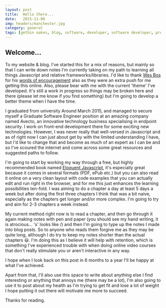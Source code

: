 ```yaml
---
layout: post
title:  Hello there...
date:   2015-11-08
img: headers/manchester.jpg
category: general
tags: [gethin oakes, blog, software, developer, software developer, programming, technology, apple, ios, javascript]
---
```


## Welcome...
To my website & blog. I've started this for a mix of reasons, but mainly so that I can write down notes I'm currently taking on my path to learning all things Javascript and relative frameworks/libraries. I'd like to thank [Wes Bos](http://wesbos.com/) for his [words of encouragement](https://github.com/wesbos/ama/issues/57) also as they were an extra push for me getting this online. Also, please bear with me with the current 'theme' I've developed. It's still a work in progress so things may be broken here and there (please let me know if you find something) but I'm going to develop a better theme when I have the time.

I graduated from university Around March 2015, and managed to secure myself a Graduate Software Engineer position at an amazing company named Avecto, an innovative technology business specialising in endpoint security. I work on front-end development there for some exciting new technologies. However, I was never really that well-versed in Javascript and as of right now I can just about get by with the limited understanding I have, but I'd like to change that and become as much of an expert as I can be and so I've scoured the internet and come across some great resources and suggested paths to follow.

I'm going to start by working my way through a free, but highly recommended book named [Eloquent Javascript](http://eloquentjavascript.net/), it's especially great because it comes in several formats (PDF, ePub etc.) but you can also read it online on a very clean layout with code examples that you can actually edit and run right in the browser, and for me this just enhances the learning possibilities ten-fold. I was aiming to do a chapter a day at least 5 days a week but after doing the first three chapters I think that was a bit naive, especially as the chapters get longer and/or more complex. I'm going to try and aim for 2-3 chapters a week instead.

My current method right now is to read a chapter, and then go through it again making notes with pen and paper (you should see my hand writing, it is atrocious... 's' looks like /) and then I'm going to type up the notes I made into blog posts. So to anyone who reads them forgive me as they may be quite long, although I do try to keep my notes shorter than the actual chapters 😃. I'm doing this as I believe it will help with retention, which is something I've experienced trouble with when doing online video courses that don't really stimulate you or aren't interactive in any way.

I hope when I look back on this post in 6 months to a year I'll be happy at what I've achieved.

Apart from that, I'll also use this space to write about anything else I find interesting or anything that annoys me (there may be a lot), I'm also going to use it to post about my health as I'm trying to get fit and lose a lot of weight I hope putting it out there will motivate me more to succeed. 

Thanks for reading.
